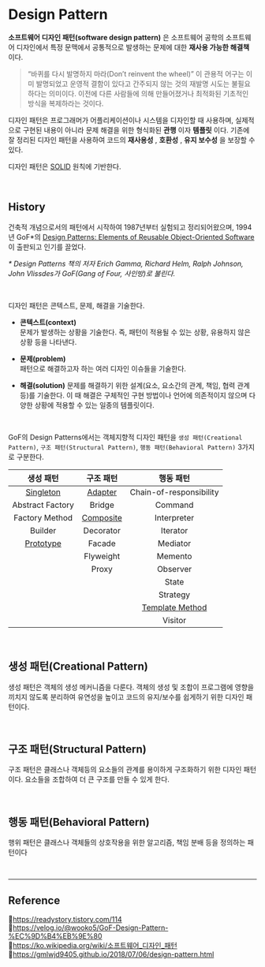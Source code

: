 # Design Pattern

**소프트웨어 디자인 패턴(software design pattern)** 은 소프트웨어 공학의 소프트웨어 디자인에서 특정 문맥에서 공통적으로 발생하는 문제에 대한 **재사용 가능한 해결책** 이다.

> “바퀴를 다시 발명하지 마라(Don’t reinvent the wheel)”
> 이 관용적 어구는 이미 발명되었고 운영적 결함이 있다고 간주되지 않는 것의 재발명 시도는 불필요하다는 의미이다. 이전에 다른 사람들에 의해 만들어졌거나 최적화된 기초적인 방식을 복제하라는 것이다.

디자인 패턴은 프로그래머가 어플리케이션이나 시스템을 디자인할 때 사용하며, 실제적으로 구현된 내용이 아니라 문제 해결을 위한 형식화된 **관행** 이자 **템플릿** 이다. 기존에 잘 정리된 디자인 패턴을 사용하여 코드의 **재사용성** , **호환성** , **유지 보수성** 을 보장할 수 있다.

디자인 패턴은 [SOLID](https://github.com/da-in/tech-interview-study/blob/main/Design%20Pattern/SOLID.md) 원칙에 기반한다.

<br/>

## History

건축적 개념으로서의 패턴에서 시작하여 1987년부터 실험되고 정리되어왔으며, 1994년 GoF\*의 [Design Patterns: Elements of Reusable Object-Oriented Software](<https://ko.wikipedia.org/wiki/%EB%94%94%EC%9E%90%EC%9D%B8_%ED%8C%A8%ED%84%B4_(%EC%B1%85)>) 이 출판되고 인기를 끌었다.

_\* Design Patterns 책의 저자 Erich Gamma, Richard Helm, Ralph Johnson, John Vlissdes가 GoF(Gang of Four, 사인방)로 불린다._

<br/>

디자인 패턴은 콘텍스트, 문제, 해결을 기술한다.

- **콘텍스트(context)**  
  문제가 발생하는 상황을 기술한다. 즉, 패턴이 적용될 수 있는 상황, 유용하지 않은 상황 등을 나타낸다.

- **문제(problem)**  
  패턴으로 해결하고자 하는 여러 디자인 이슈들을 기술한다.

- **해결(solution)**
  문제를 해결하기 위한 설계(요소, 요소간의 관계, 책임, 협력 관계 등)를 기술한다. 이 때 해결은 구체적인 구현 방법이나 언어에 의존적이지 않으며 다양한 상황에 적용할 수 있는 일종의 템플릿이다.

<br/>

GoF의 Design Patterns에서는 객체지향적 디자인 패턴을 `생성 패턴(Creational Pattern)`, `구조 패턴(Structural Pattern)`, `행동 패턴(Behavioral Pattern)` 3가지로 구분한다.

<!-- prettier-ignore -->
|생성 패턴|구조 패턴|행동 패턴|
|:-:|:-:|:-:|
|[Singleton](https://github.com/da-in/tech-interview-study/blob/main/Design%20Pattern/SingleTon.md)|[Adapter](https://github.com/da-in/tech-interview-study/blob/main/Design%20Pattern/Adapter%20Pattern.md)|Chain-of-responsibility|
| Abstract Factory | Bridge | Command |
| Factory Method |[Composite](https://github.com/da-in/tech-interview-study/blob/main/Design%20Pattern/Composite%20Pattern.md)|     Interpreter |
| Builder | Decorator | Iterator |
| [Prototype](https://github.com/da-in/tech-interview-study/blob/main/Design%20Pattern/Prototype%20Pattern.md) | Facade |          Mediator |
| | Flyweight | Memento |
| | Proxy | Observer |
| | | State |
| | | Strategy |
| | | [Template Method](https://github.com/da-in/tech-interview-study/blob/main/Design%20Pattern/Template%20Method%20Pattern.md) |
| | | Visitor |

<br/>

## 생성 패턴(Creational Pattern)

생성 패턴은 객체의 생성 메커니즘을 다룬다. 객체의 생성 및 조합이 프로그램에 영향을 끼치지 않도록 분리하여 유연성을 높이고 코드의 유지/보수를 쉽게하기 위한 디자인 패턴이다.

<br/>

## 구조 패턴(Structural Pattern)

구조 패턴은 클래스나 객체등의 요소들의 관계를 용이하게 구조화하기 위한 디자인 패턴이다. 요소들을 조합하여 더 큰 구조를 만들 수 있게 한다.

<br/>

## 행동 패턴(Behavioral Pattern)

행위 패턴은 클래스나 객체들의 상호작용을 위한 알고리즘, 책임 분배 등을 정의하는 패턴이다

<br/>

---

## Reference

📄https://readystory.tistory.com/114  
📄https://velog.io/@wooko5/GoF-Design-Pattern-%EC%9D%B4%EB%9E%80  
📄https://ko.wikipedia.org/wiki/소프트웨어_디자인_패턴  
📄https://gmlwjd9405.github.io/2018/07/06/design-pattern.html
